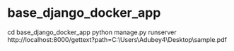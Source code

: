 # base_django_docker_app

cd base_django_docker_app
python manage.py runserver
http://localhost:8000/gettext?path=C:\Users\Adubey4\Desktop\sample.pdf